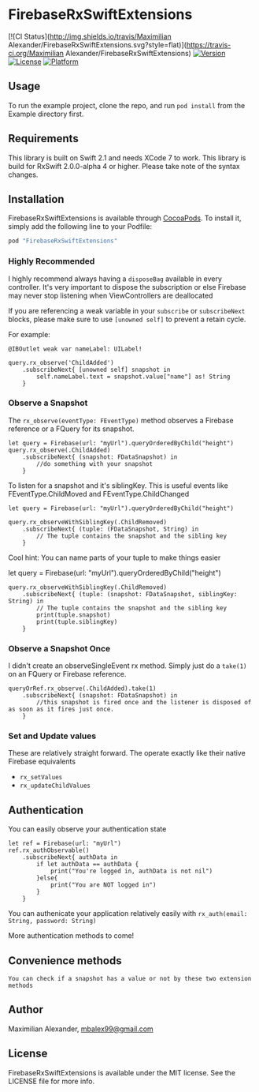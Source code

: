 # FirebaseRxSwiftExtensions

[![CI Status](http://img.shields.io/travis/Maximilian Alexander/FirebaseRxSwiftExtensions.svg?style=flat)](https://travis-ci.org/Maximilian Alexander/FirebaseRxSwiftExtensions)
[![Version](https://img.shields.io/cocoapods/v/FirebaseRxSwiftExtensions.svg?style=flat)](http://cocoapods.org/pods/FirebaseRxSwiftExtensions)
[![License](https://img.shields.io/cocoapods/l/FirebaseRxSwiftExtensions.svg?style=flat)](http://cocoapods.org/pods/FirebaseRxSwiftExtensions)
[![Platform](https://img.shields.io/cocoapods/p/FirebaseRxSwiftExtensions.svg?style=flat)](http://cocoapods.org/pods/FirebaseRxSwiftExtensions)

## Usage

To run the example project, clone the repo, and run `pod install` from the Example directory first.

## Requirements

This library is built on Swift 2.1 and needs XCode 7 to work. 
This library is build for RxSwift 2.0.0-alpha 4 or higher. Please take note of the syntax changes. 

## Installation

FirebaseRxSwiftExtensions is available through [CocoaPods](http://cocoapods.org). To install
it, simply add the following line to your Podfile:

```ruby
pod "FirebaseRxSwiftExtensions"
```

### Highly Recommended

I highly recommend always having a `disposeBag` available in every controller. 
It's very important to dispose the subscription or else Firebase may never stop listening when ViewControllers are deallocated

If you are referencing a weak variable in your `subscribe` or `subscribeNext` blocks, please make sure to use `[unowned self]` to prevent
a retain cycle. 

For example: 

    @IBOutlet weak var nameLabel: UILabel!

    query.rx_observe('ChildAdded')
        .subscribeNext{ [unowned self] snapshot in 
            self.nameLabel.text = snapshot.value["name"] as! String
        }

### Observe a Snapshot

The `rx_observe(eventType: FEventType)` method observes a Firebase reference or a FQuery for its snapshot.

    let query = Firebase(url: "myUrl").queryOrderedByChild("height")
    query.rx_observe(.ChildAdded)
        .subscribeNext{ (snapshot: FDataSnapshot) in 
            //do something with your snapshot
        }

To listen for a snapshot and it's siblingKey. This is useful events like FEventType.ChildMoved and FEventType.ChildChanged

    let query = Firebase(url: "myUrl").queryOrderedByChild("height")

    query.rx_observeWithSiblingKey(.ChildRemoved)
        .subscribeNext{ (tuple: (FDataSnapshot, String) in 
            // The tuple contains the snapshot and the sibling key 
        }

Cool hint: You can name parts of your tuple to make things easier

let query = Firebase(url: "myUrl").queryOrderedByChild("height")

    query.rx_observeWithSiblingKey(.ChildRemoved)
        .subscribeNext{ (tuple: (snapshot: FDataSnapshot, siblingKey: String) in 
            // The tuple contains the snapshot and the sibling key 
            print(tuple.snapshot)
            print(tuple.siblingKey)
        }


### Observe a Snapshot Once 

I didn't create an observeSingleEvent rx method. Simply just do a `take(1)` on an FQuery or Firebase reference.

    queryOrRef.rx_observe(.ChildAdded).take(1)
        .subscribeNext{ (snapshot: FDataSnapshot) in
            //this snapshot is fired once and the listener is disposed of as soon as it fires just once.
        }

### Set and Update values

These are relatively straight forward. The operate exactly like their native Firebase equivalents

- `rx_setValues`
- `rx_updateChildValues` 

## Authentication 

You can easily observe your authentication state

    let ref = Firebase(url: "myUrl")
    ref.rx_authObservable()
        .subscribeNext{ authData in 
            if let authData == authData {
                print("You're logged in, authData is not nil")
            }else{ 
                print("You are NOT logged in")
            }
        }

You can authenicate your application relatively easily with `rx_auth(email: String, password: String)`

More authentication methods to come! 
    
## Convenience methods

    You can check if a snapshot has a value or not by these two extension methods

## Author

Maximilian Alexander, mbalex99@gmail.com

## License

FirebaseRxSwiftExtensions is available under the MIT license. See the LICENSE file for more info.
